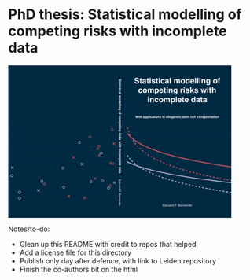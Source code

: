 # PhD thesis: Statistical modelling of competing risks with incomplete data

<img src="figures/thesis-cover.png" width="90%" align="center">

Notes/to-do:

- Clean up this README with credit to repos that helped
- Add a license file for this directory
- Publish only day after defence, with link to Leiden repository
- Finish the co-authors bit on the html
